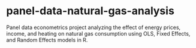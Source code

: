 # panel-data-natural-gas-analysis
Panel data econometrics project analyzing the effect of energy prices, income, and heating on natural gas consumption using OLS, Fixed Effects, and Random Effects models in R.
